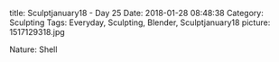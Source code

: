 title: Sculptjanuary18 - Day 25
Date: 2018-01-28 08:48:38
Category: Sculpting
Tags: Everyday, Sculpting, Blender, Sculptjanuary18
picture: 1517129318.jpg

Nature: Shell
